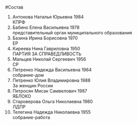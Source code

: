 #Состав
1. Антонова Наталья Юрьевна 1984   
    КПРФ
2. Бабино Елена Васильевна 1978   
    представительный орган муниципального образования
3. Базина Ирина Борисовна 1970   
    ЕР
4. Киреева Нина Гавриловна 1950   
    ПАРТИЯ ЗА СПРАВЕДЛИВОСТЬ
5. Мальцев Николай Сергеевич 1956   
    СР
6. Петренко Надежда Васильевна 1964   
    собрание-дом
7. Петренко Юлия Владимировна 1988   
    За женщин России
8. Петросян Мисак Самвелович 1987   
    ЯБЛОКО
9. Староверова Ольга Николаевна 1980   
    ЛДПР
10. Телегина Надежда Николаевна 1955   
    собрание-работа
